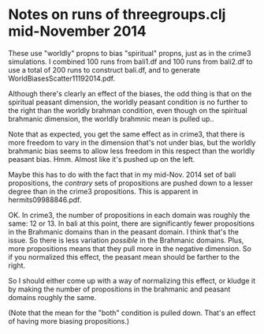 Notes on runs of threegroups.clj mid-November 2014
====

These use "worldly" propns to bias "spiritual" propns, just as in the
crime3 simulations.  I combined 100 runs from bali1.df and 100 runs
from bali2.df to use a total of 200 runs to construct bali.df, and to
generate WorldBiasesScatter11192014.pdf.

Although there's clearly an effect of the biases, the odd thing
is that on the spiritual peasant dimension, the worldly peasant
condition is no further to the right than the worldly brahman
condition, even though on the spiritual brahmanic dimension, the
worldly brahmnic mean is pulled up..

Note that as expected, you get the same effect as in crime3, that there
is more freedom to vary in the dimension that's not under bias, but the
worldly brahmanic bias seems to allow less freedom in this respect than
the worldly peasant bias.  Hmm.  Almost like it's pushed up on the
left.

Maybe this has to do with the fact that in my mid-Nov. 2014 set of bali
propositions, the *contrary* sets of propositions are pushed down to a
lesser degree than in the crime3 propositions.  This is apparent in
hermits09988846.pdf.

OK.  In crime3, the number of propositions in each domain was roughly
the same: 12 or 13.  In bali at this point, there are significantly
fewer propositions in the Brahmanic domains than in the peasant
domain.  I think that's the issue.  So there is less variation
*possible* in the Brahmanic domains.  Plus, more propositions means
that they pull more in the negative dimension.  So if you normalized
this effect, the peasant mean should be farther to the right.

So I should either come up with a way of normalizing this effect, or
kludge it by making the number of propositions in the brahmanic and
peasant domains roughly the same.

(Note that the mean for the "both" condition is pulled down.
That's an effect of having more biasing propositions.)
